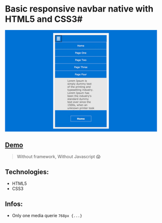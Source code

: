 # Basic responsive navbar native with HTML5 and CSS3# 

[![Banner](assets/banner.jpg)](https://github.com/deppbrazil/responsive-nav-bar)

## [Demo](https://deppbrazil.github.io/responsive-nav-bar/) ##

> Without framework, Without Javascript 😱

## Technologies: ##
* HTML5
* CSS3

## Infos: ##
* Only one media querie `768px {...}`